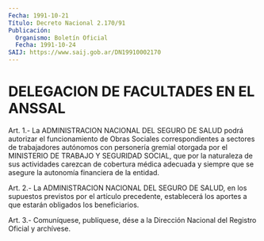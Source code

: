 ```yaml
---
Fecha: 1991-10-21
Título: Decreto Nacional 2.170/91
Publicación:
  Organismo: Boletín Oficial
  Fecha: 1991-10-24
SAIJ: https://www.saij.gob.ar/DN19910002170
---
```

# DELEGACION DE FACULTADES EN EL ANSSAL

<a id="1"></a>
Art.  1.- La ADMINISTRACION NACIONAL DEL SEGURO DE SALUD podrá autorizar el  funcionamiento  de  Obras Sociales correspondientes a sectores de trabajadores autónomos  con personería gremial otorgada por  el  MINISTERIO  DE  TRABAJO Y SEGURIDAD  SOCIAL,  que  por  la naturaleza  de  sus  actividades    carezcan  de  cobertura  médica adecuada y siempre que se asegure la  autonomía  financiera  de  la entidad.

<a id="2"></a>
Art. 2.- La ADMINISTRACION NACIONAL DEL SEGURO DE SALUD, en los supuestos  previstos  por  el  artículo precedente, establecerá los aportes a que estarán obligados los beneficiarios.

<a id="3"></a>
Art. 3.- Comuníquese, publíquese, dése a la Dirección Nacional del Registro Oficial y archívese.